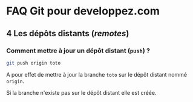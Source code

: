 # FAQ Git pour developpez.com

## 4 Les dépôts distants (*remotes*)

### Comment mettre à jour un dépôt distant (`push`) ?

```bash
git push origin toto
```

A pour effet de mettre à jour la branche `toto` sur le dépôt distant nommé `origin`.

Si la branche n'existe pas sur le dépôt distant elle est créée.

